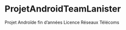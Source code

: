 ProjetAndroidTeamLanister
=========================

Projet Androïde fin d’années Licence Réseaux Télécoms
